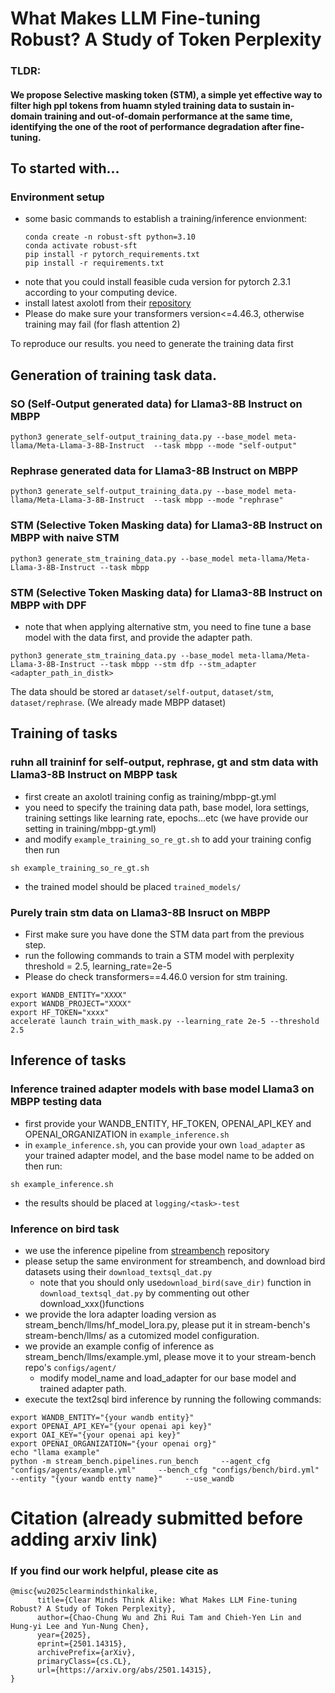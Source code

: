 # What Makes LLM Fine-tuning Robust? A Study of Token Perplexity
### TLDR: 
#### We propose Selective masking token (STM), a simple yet effective way to filter high ppl tokens from huamn styled training data to sustain in-domain training and out-of-domain performance at the same time, identifying the one of the root of performance degradation after fine-tuning.
## To started with...
### Environment setup
- some basic commands to establish a training/inference envionment:
  ```
  conda create -n robust-sft python=3.10
  conda activate robust-sft
  pip install -r pytorch_requirements.txt
  pip install -r requirements.txt
  ```
- note that you could install feasible cuda version for pytorch 2.3.1 according to your computing device.
- install latest axolotl from their [repository](https://github.com/axolotl-ai-cloud/axolotl)
- Please do make sure your transformers version<=4.46.3, otherwise training may fail (for flash attention 2)

To reproduce our results. you need to generate the training data first
## Generation of training task data.
### SO (Self-Output generated data) for Llama3-8B Instruct on MBPP
```
python3 generate_self-output_training_data.py --base_model meta-llama/Meta-Llama-3-8B-Instruct  --task mbpp --mode "self-output"
```
### Rephrase generated data for Llama3-8B Instruct on MBPP
```
python3 generate_self-output_training_data.py --base_model meta-llama/Meta-Llama-3-8B-Instruct  --task mbpp --mode "rephrase"
```
### STM (Selective Token Masking data) for Llama3-8B Instruct on MBPP with naive STM
```
python3 generate_stm_training_data.py --base_model meta-llama/Meta-Llama-3-8B-Instruct --task mbpp
```
### STM (Selective Token Masking data) for Llama3-8B Instruct on MBPP with DPF
- note that when applying alternative stm, you need to fine tune a base model with the data first, and provide the adapter path.
```
python3 generate_stm_training_data.py --base_model meta-llama/Meta-Llama-3-8B-Instruct --task mbpp --stm dfp --stm_adapter <adapter_path_in_distk>
```
The data should be stored ar `dataset/self-output`, `dataset/stm`, `dataset/rephrase`. (We already made MBPP dataset)
## Training of tasks
### ruhn all traininf for self-output, rephrase, gt and stm data with Llama3-8B Instruct on MBPP task
- first create an axolotl training config as training/mbpp-gt.yml
- you need to specify the training data path, base model, lora settings, training settings like learning rate, epochs...etc (we have provide our setting in training/mbpp-gt.yml)
- and modify `example_training_so_re_gt.sh` to add your training config then run
```
sh example_training_so_re_gt.sh
```
- the trained model should be placed `trained_models/`
### Purely train stm data on Llama3-8B Insruct on MBPP
- First make sure you have done the STM data part from the previous step.
- run the following commands to train a STM model with perplexity threshold = 2.5, learning_rate=2e-5
- Please do check transformers==4.46.0 version for stm training.
```
export WANDB_ENTITY="XXXX"
export WANDB_PROJECT="XXXX"
export HF_TOKEN="xxxx"
accelerate launch train_with_mask.py --learning_rate 2e-5 --threshold 2.5
```
## Inference of tasks
### Inference trained adapter models with base model Llama3 on MBPP testing data
- first provide your WANDB_ENTITY, HF_TOKEN, OPENAI_API_KEY and OPENAI_ORGANIZATION in  `example_inference.sh`
- in `example_inference.sh`, you can provide your own `load_adapter` as your trained adapter model, and the base model name to be added on then run:
```
sh example_inference.sh
```
- the results should be placed at `logging/<task>-test`
### Inference on bird task
- we use the inference pipeline from [streambench](https://github.com/stream-bench/stream-bench/tree/main) repository
- please setup the same environment for streambench, and download bird datasets using their `download_textsql_dat.py`
  - note that you should only use`download_bird(save_dir)` function in `download_textsql_dat.py` by commenting out other download_xxx()functions
- we provide the lora adapter loading version as stream_bench/llms/hf_model_lora.py, please put it in stream-bench's stream-bench/llms/ as a cutomized model configuration.
- we provide an example config of inference as stream_bench/llms/example.yml, please move it to your stream-bench repo's `configs/agent/`
  - modify model_name and load_adapter for our base model and trained adapter path.
- execute the text2sql bird inference by running the following commands:
```
export WANDB_ENTITY="{your wandb entity}"
export OPENAI_API_KEY="{your openai api key}"
export OAI_KEY="{your openai api key}"
export OPENAI_ORGANIZATION="{your openai org}"
echo "llama example"
python -m stream_bench.pipelines.run_bench     --agent_cfg "configs/agents/example.yml"     --bench_cfg "configs/bench/bird.yml"     --entity "{your wandb entty name}"     --use_wandb
```
# Citation (already submitted before adding arxiv link)
### If you find our work helpful, please cite as
```
@misc{wu2025clearmindsthinkalike,
      title={Clear Minds Think Alike: What Makes LLM Fine-tuning Robust? A Study of Token Perplexity}, 
      author={Chao-Chung Wu and Zhi Rui Tam and Chieh-Yen Lin and Hung-yi Lee and Yun-Nung Chen},
      year={2025},
      eprint={2501.14315},
      archivePrefix={arXiv},
      primaryClass={cs.CL},
      url={https://arxiv.org/abs/2501.14315}, 
}
```
